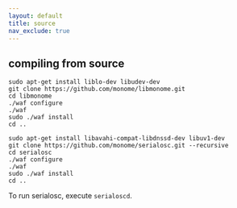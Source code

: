 ```yaml
---
layout: default
title: source
nav_exclude: true
---
```


## compiling from source

```
sudo apt-get install liblo-dev libudev-dev
git clone https://github.com/monome/libmonome.git
cd libmonome
./waf configure
./waf
sudo ./waf install
cd ..

sudo apt-get install libavahi-compat-libdnssd-dev libuv1-dev
git clone https://github.com/monome/serialosc.git --recursive
cd serialosc
./waf configure
./waf
sudo ./waf install
cd ..
```

To run serialosc, execute `serialoscd`.
